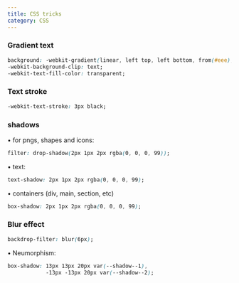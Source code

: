 ```yaml
---
title: CSS tricks
category: CSS
---
```


### Gradient text

```css
background: -webkit-gradient(linear, left top, left bottom, from(#eee), to(#333));
-webkit-background-clip: text;
-webkit-text-fill-color: transparent;
```

### Text stroke

```css
-webkit-text-stroke: 3px black;
```

### shadows

• for pngs, shapes and icons:

```css
filter: drop-shadow(2px 1px 2px rgba(0, 0, 0, 99));
```

• text:

```css
text-shadow: 2px 1px 2px rgba(0, 0, 0, 99);
```

• containers (div, main, section, etc)

```css
box-shadow: 2px 1px 2px rgba(0, 0, 0, 99);
```

### Blur effect

```css
backdrop-filter: blur(6px);
```

• Neumorphism:

```css
box-shadow: 13px 13px 20px var(--shadow--1), 
            -13px -13px 20px var(--shadow--2);
```